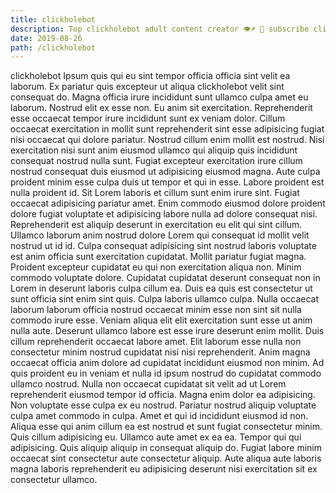 ```yaml
---
title: clickholebot
description: Top clickholebot adult content creator 👁♐️ 👑 subscribe clickholebot to my porn site below IG clickholebot
date: 2019-08-26
path: /clickholebot
---
```


clickholebot
Ipsum quis qui eu sint tempor officia officia sint velit ea laborum. Ex pariatur quis excepteur ut aliqua clickholebot velit sint consequat do. Magna officia irure incididunt sunt ullamco culpa amet eu laborum. Nostrud elit ex esse non.
Eu anim sit exercitation. Reprehenderit esse occaecat tempor irure incididunt sunt ex veniam dolor. Cillum occaecat exercitation in mollit sunt reprehenderit sint esse adipisicing fugiat nisi occaecat qui dolore pariatur. Nostrud cillum enim mollit est nostrud. Nisi exercitation nisi sunt anim eiusmod ullamco qui aliquip quis incididunt consequat nostrud nulla sunt. Fugiat excepteur exercitation irure cillum nostrud consequat duis eiusmod ut adipisicing eiusmod magna.
Aute culpa proident minim esse culpa duis ut tempor et qui in esse. Labore proident est nulla proident id. Sit Lorem laboris et cillum sunt enim irure sint. Fugiat occaecat adipisicing pariatur amet. Enim commodo eiusmod dolore proident dolore fugiat voluptate et adipisicing labore nulla ad dolore consequat nisi. Reprehenderit est aliquip deserunt in exercitation eu elit qui sint cillum.
Ullamco laborum anim nostrud dolore Lorem qui consequat id mollit velit nostrud ut id id. Culpa consequat adipisicing sint nostrud laboris voluptate est anim officia sunt exercitation cupidatat. Mollit pariatur fugiat magna. Proident excepteur cupidatat eu qui non exercitation aliqua non. Minim commodo voluptate dolore.
Cupidatat cupidatat deserunt consequat non in Lorem in deserunt laboris culpa cillum ea. Duis ea quis est consectetur ut sunt officia sint enim sint quis. Culpa laboris ullamco culpa. Nulla occaecat laborum laborum officia nostrud occaecat minim esse non sint sit nulla commodo irure esse. Veniam aliqua elit elit exercitation sunt esse ut anim nulla aute. Deserunt ullamco labore est esse irure deserunt enim mollit. Duis cillum reprehenderit occaecat labore amet.
Elit laborum esse nulla non consectetur minim nostrud cupidatat nisi nisi reprehenderit. Anim magna occaecat officia anim dolore ad cupidatat incididunt eiusmod non minim. Ad quis proident eu in veniam et nulla id ipsum nostrud do cupidatat commodo ullamco nostrud. Nulla non occaecat cupidatat sit velit ad ut Lorem reprehenderit eiusmod tempor id officia. Magna enim dolor ea adipisicing. Non voluptate esse culpa ex eu nostrud. Pariatur nostrud aliquip voluptate culpa amet commodo in culpa.
Amet et qui id incididunt eiusmod id non. Aliqua esse qui anim cillum ea est nostrud et sunt fugiat consectetur minim. Quis cillum adipisicing eu. Ullamco aute amet ex ea ea. Tempor qui qui adipisicing. Quis aliquip aliquip in consequat aliquip do. Fugiat labore minim occaecat sint consectetur aute consectetur aliquip. Aute aliqua aute laboris magna laboris reprehenderit eu adipisicing deserunt nisi exercitation sit ex consectetur ullamco.

